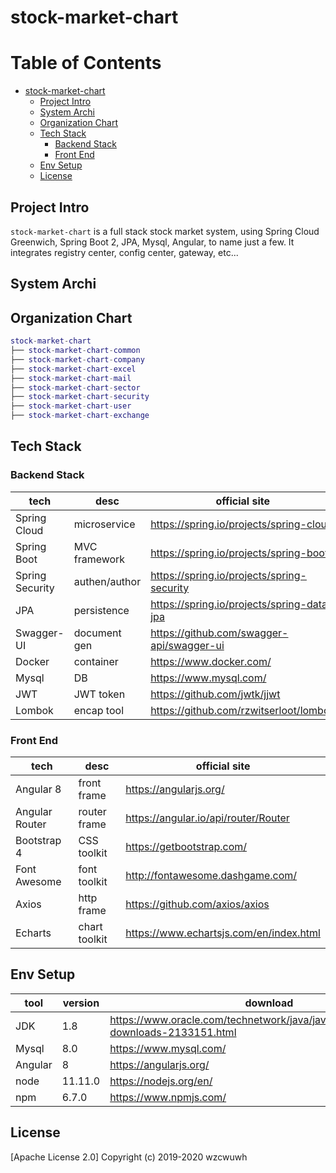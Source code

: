 # stock-market-chart

Table of Contents
=================

   * [stock-market-chart](#stock-market-chart)
      * [Project Intro](#project-intro)
      * [System Archi](#system-archi)
      * [Organization Chart](#organization-chart)
      * [Tech Stack](#tech-stack)
         * [Backend Stack](#backend-stack)
         * [Front End](#front-end)
      * [Env Setup](#env-setup)
      * [License](#license)

## Project Intro
`stock-market-chart` is a full stack stock market system, using Spring Cloud Greenwich, Spring Boot 2, JPA, Mysql, Angular, to name just a few. It integrates registry center, config center, gateway, etc...

## System Archi

## Organization Chart
``` lua
stock-market-chart
├── stock-market-chart-common
├── stock-market-chart-company
├── stock-market-chart-excel
├── stock-market-chart-mail
├── stock-market-chart-sector
├── stock-market-chart-security
├── stock-market-chart-user
├── stock-market-chart-exchange
```

## Tech Stack

### Backend Stack
| tech            | desc         | official site                             |
| ----------------| -------------| ------------------------------------------|
| Spring Cloud    | microservice | https://spring.io/projects/spring-cloud   |
| Spring Boot     | MVC framework| https://spring.io/projects/spring-boot    |
| Spring Security | authen/author| https://spring.io/projects/spring-security|
| JPA             | persistence  | https://spring.io/projects/spring-data-jpa|
| Swagger-UI      | document gen | https://github.com/swagger-api/swagger-ui |
| Docker          | container    | https://www.docker.com/                   |
| Mysql           | DB           | https://www.mysql.com/                    |
| JWT             | JWT token    | https://github.com/jwtk/jjwt              |
| Lombok          | encap tool   | https://github.com/rzwitserloot/lombok    |

### Front End
| tech            | desc         | official site                             |
| ----------------| -------------| ------------------------------------------|
| Angular 8       | front frame  | https://angularjs.org/                    |
| Angular Router  | router frame | https://angular.io/api/router/Router      |
| Bootstrap 4     | CSS toolkit  | https://getbootstrap.com/                 |
| Font Awesome    | font toolkit | http://fontawesome.dashgame.com/          |
| Axios           | http frame   | https://github.com/axios/axios            |
| Echarts         | chart toolkit| https://www.echartsjs.com/en/index.html   |

## Env Setup
tool    | version | download
--------| ------- | --------
JDK     | 1.8     | https://www.oracle.com/technetwork/java/javase/downloads/jdk8-downloads-2133151.html
Mysql   | 8.0     | https://www.mysql.com/
Angular | 8       | https://angularjs.org/ 
node    | 11.11.0 | https://nodejs.org/en/
npm     | 6.7.0   | https://www.npmjs.com/

## License
[Apache License 2.0]
Copyright (c) 2019-2020 wzcwuwh